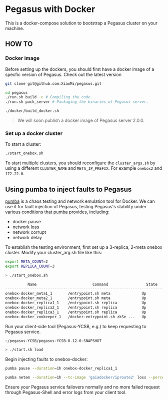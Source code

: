 # Pegasus with Docker

This is a docker-compose solution to bootstrap a Pegasus cluster
on your machine.

## HOW TO

### Docker image

Before setting up the dockers, you should first have a docker image of a specfic version of Pegasus.
Check out the latest version 

```sh
git clone git@github.com:XiaoMi/pegasus.git

cd pegasus
./run.sh build -c # Compiling the code.
./run.sh pack_server # Packaging the binaries of Pegasus server.

./docker/build_docker.sh
```

> We will soon publish a docker image of Pegasus server 2.0.0.

### Set up a docker cluster

To start a cluster:

```sh
./start_onebox.sh
```

To start multiple clusters, you should reconfigure the `cluster_args.sh` by
using a different `CLUSTER_NAME` and `META_IP_PREFIX`. For example `onebox2` and `172.22.0`.

## Using pumba to inject faults to Pegasus

[pumba](https://github.com/alexei-led/pumba) is a chaos testing and network emulation tool for Docker. We can use it
for fault injection of Pegasus, testing Pegasus's stability under various conditions
that pumba provides, including:

- docker pause
- network loss
- network corrupt
- network delay

To establish the testing environment, first set up a 3-replica, 2-meta onebox cluster. Modify your cluster_arg.sh file like this:

```sh
export META_COUNT=2
export REPLICA_COUNT=3
```

```sh
> ./start_onebox.sh

          Name                         Command                 State                         Ports
---------------------------------------------------------------------------------------------------------------------
onebox-docker_meta1_1       /entrypoint.sh meta              Up           0.0.0.0:34601->34601/tcp
onebox-docker_meta2_1       /entrypoint.sh meta              Up           0.0.0.0:34602->34601/tcp
onebox-docker_replica1_1    /entrypoint.sh replica           Up           0.0.0.0:32774->34801/tcp
onebox-docker_replica2_1    /entrypoint.sh replica           Up           0.0.0.0:32776->34801/tcp
onebox-docker_replica3_1    /entrypoint.sh replica           Up           0.0.0.0:32775->34801/tcp
onebox-docker_zookeeper_1   /docker-entrypoint.sh zkSe ...   Up           0.0.0.0:32777->2181/tcp, 2888/tcp, 3888/tcp
```

Run your client-side tool (Pegasus-YCSB, e.g.) to keep requesting to Pegasus service.

```sh
~/pegasus-YCSB/pegasus-YCSB-0.12.0-SNAPSHOT

> ./start.sh load
```

Begin injecting faults to onebox-docker:

```sh
pumba pause --duration=1h onebox-docker_replica1_1

pumba netem --duration=1h --tc-image 'gaiadocker/iproute2' loss --percent 100 onebox-docker_replica1_1
```

Ensure your Pegasus service failovers normally and no more failed request through Pegasus-Shell and error logs from your client tool.
